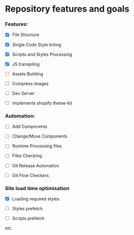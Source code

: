 # Repository features and goals

### Features:

- [X] File Structure

- [X] Single Code Style linting

- [X] Scripts and Styles Processing

- [X] JS transpiling

- [ ] Assets Building

- [ ] Compress images

- [ ] Dev Server

- [ ] Implements shopify theme-kit



### Automation:

- [ ] Add Components

- [ ] Change/Move Components

- [ ] Runtime Processing files
  
- [ ] Files Checking 

- [ ] Git Release Automation

- [ ] Git Flow Checkers



### Site load time optimisation

- [X] Loading required styles

- [ ] Styles prefetch

- [ ] Scripts prefetch

etc.







